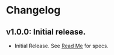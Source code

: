 # Changelog
## v1.0.0: Initial release.
- Initial Release. See [Read Me](./README.md) for specs.

    